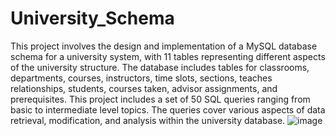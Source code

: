 # University_Schema
This project involves the design and implementation of a MySQL database schema for a university system, 
with 11 tables representing different aspects of the university structure. 
The database includes tables for classrooms, departments, courses, instructors, time slots, sections,
teaches relationships, students, courses taken, advisor assignments, and prerequisites.
This project includes a set of 50 SQL queries ranging from basic to intermediate level topics. 
The queries cover various aspects of data retrieval, modification, and analysis within the university database.
![image](https://github.com/manishwai/University_Schema/assets/110285234/8390c84c-3044-469b-a5e6-a1fe84979011)
